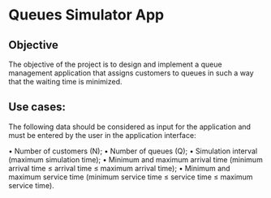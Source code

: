 # Queues Simulator App

## Objective
The objective of the project is to design and implement a queue management application that assigns customers to queues in such a way that the waiting time is minimized.

## Use cases: 
The following data should be considered as input for the application and must be entered by the user in the application interface:

• Number of customers (N);
• Number of queues (Q);
• Simulation interval (maximum simulation time);
• Minimum and maximum arrival time (minimum arrival time ≤ arrival time ≤ maximum arrival time);
• Minimum and maximum service time (minimum service time ≤ service time ≤ maximum service time).

 
